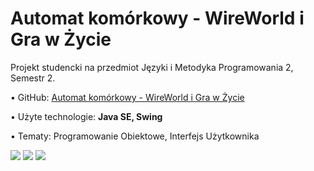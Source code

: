 <h1>Automat komórkowy - WireWorld i Gra w Życie</h1>

Projekt studencki na przedmiot Języki i Metodyka Programowania 2, Semestr 2.

• GitHub: <a href="http://github.com/trzye/AutomKomorkowy-WireWorld">Automat komórkowy - WireWorld i Gra w Życie</a>

• Użyte technologie: <b>Java SE, Swing</b>

• Tematy: Programowanie Obiektowe, Interfejs Użytkownika

<image src="1.png">
<image src="2.png">
<image src="3.png">
